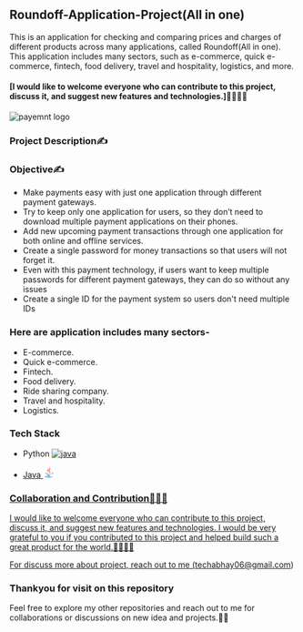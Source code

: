 
 ## Roundoff-Application-Project(All in one)

This is an application for checking and comparing prices and charges of different products across many applications, called Roundoff(All in one).
This application includes many sectors, such as e-commerce, quick e-commerce, fintech, food delivery, travel and hospitality, logistics, and more.

#### [I would like to welcome everyone who can contribute to this project, discuss it, and suggest new features and technologies.]🤝🧑‍💻🚀

 ![payemnt logo](https://github.com/abhaymishra24/Roundoff-Application-Project/blob/main/all%20in%20one.png)
 
### Project Description✍️


### Objective✍️

-  Make payments easy with just one application through different payment gateways.
-  Try to keep only one application for users, so they don’t need to download multiple payment applications on their phones.
-  Add new upcoming payment transactions through one application for both online and offline services.
-  Create a single password for money transactions so that users will not forget it.
-  Even with this payment technology, if users want to keep multiple passwords for different payment gateways, they can do so without any issues
-  Create a single ID for the payment system so users don't need multiple IDs

### Here are application includes many sectors- 

- E-commerce.
- Quick e-commerce.
- Fintech.
- Food delivery.
- Ride sharing company.
- Travel and hospitality.
- Logistics.

### Tech Stack

- Python <a href="https://www.python.com" target="_blank" rel="noreferrer"> <img src="https://s3.dualstack.us-east-2.amazonaws.com/pythondotorg-assets/media/files/python-logo-only.svg" alt="java" width="20" height="20"/>

- Java <a href="https://www.java.com" target="_blank" rel="noreferrer"> <img src="https://raw.githubusercontent.com/devicons/devicon/master/icons/java/java-original.svg" alt="java" width="20" height="20"/>


### Collaboration and Contribution🤝🧑‍💻

I would like to welcome everyone who can contribute to this project, discuss it, and suggest new features and technologies. I would be very grateful to you if you contributed to this project and helped build such a great product for the world.🤝🧑‍💻🚀

For discuss more about project, reach out to me (techabhay06@gmail.com)

### Thankyou for visit on this repository

Feel free to explore my other repositories and reach out to me for collaborations or discussions on new idea and projects.🤝😊